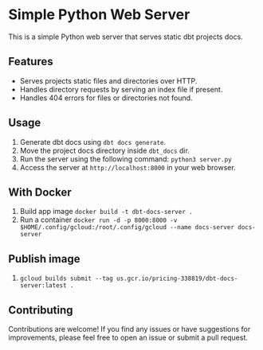 # Simple Python Web Server

This is a simple Python web server that serves static dbt projects docs.

## Features

- Serves projects static files and directories over HTTP.
- Handles directory requests by serving an index file if present.
- Handles 404 errors for files or directories not found.

## Usage

1. Generate dbt docs using `dbt docs generate`.
2. Move the project docs directory inside `dbt_docs` dir.
3. Run the server using the following command: `python3 server.py`
4. Access the server at `http://localhost:8000` in your web browser.

## With Docker

1. Build app image `docker build -t dbt-docs-server . `
2. Run a container `docker run -d -p 8000:8000 -v $HOME/.config/gcloud:/root/.config/gcloud --name docs-server docs-server`

## Publish image

1. `gcloud builds submit --tag us.gcr.io/pricing-338819/dbt-docs-server:latest .`

## Contributing

Contributions are welcome! If you find any issues or have suggestions for improvements, please feel free to open an issue or submit a pull request.